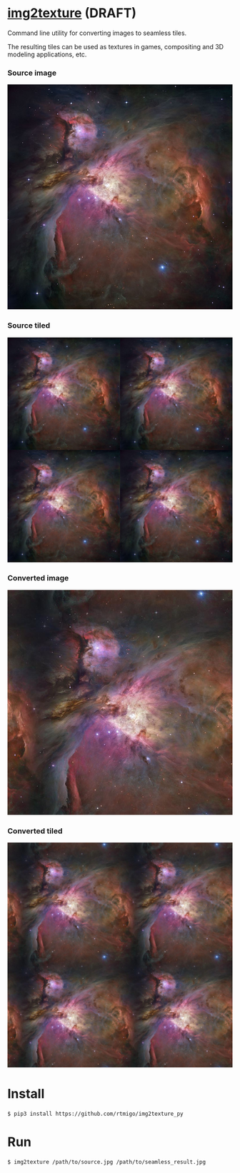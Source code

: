 # [img2texture](https://github.com/rtmigo/img2texture_py#readme) (DRAFT)

Command line utility for converting images to seamless tiles.

The resulting tiles can be used as textures in games, compositing and 3D modeling applications, etc.

### Source image
![Source image](docs/1_orion_src.jpg)

### Source tiled 
![Source tiled](docs/1_orion_src_2x2.jpg)

### Converted image
![Converted image](docs/2_orion_seamless.jpg)

### Converted tiled
![Converted tiled](docs/2_orion_seamless.jpg2x2.jpg)

# Install

```
$ pip3 install https://github.com/rtmigo/img2texture_py
```

# Run

```
$ img2texture /path/to/source.jpg /path/to/seamless_result.jpg 
```

